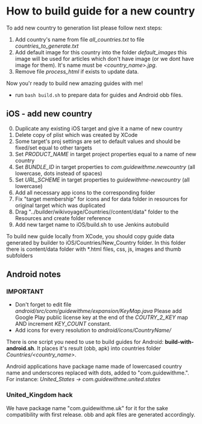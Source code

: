 # How to build guide for a new country

To add new country to generation list please follow next steps:

1. Add country's name from file *all_countries.txt* to
 file *countries_to_generate.txt*
2. Add default image for this country into the folder *default_images*
this image will be used for articles which don't have image (or we dont have
image for them). It's name must be *&lt;country_name&gt;.jpg*.
3. Remove file *process_html* if exists to update data.

Now you'r ready to build new amazing guides with me!
* run `bash build.sh` to prepare data for guides and Android obb files.

## iOS - add new country

0. Duplicate any existing iOS target and give it a name of new country
1. Delete copy of plist which was created by XCode
2. Some target's proj settings are set to default values and should be fixed/set equal to other targets
3. Set *PRODUCT_NAME* in target project properties equal to a name of new country
4. Set *BUNDLE_ID* in target properties to *com.guidewithme.newcountry* (all lowercase, dots instead of spaces)
5. Set *URL_SCHEME* in target properties to *guidewithme-newcountry* (all lowercase)
6. Add all necessary app icons to the corresponding folder
7. Fix "target membership" for icons and for data folder in resources for original target which was duplicated
8. Drag "../builder/wikivoyage/Countries/<Country Name>/content/data" folder to the Resources and create folder reference
9. Add new target name to iOS/build.sh to use Jenkins autobuild

To build new guide locally from XCode, you should copy guide data generated by builder to iOS/Countries/New_Country folder.
In this folder there is content/data folder with *.html files, css, js, images and thumb subfolders


## Android notes

### IMPORTANT
* Don't forget to edit file *android/src/com/guidewithme/expansion/KeyMap.java*
Please add Google Play public license key at the end of the *COUTRY_2_KEY* map AND increment *KEY_COUNT* constant. 
* Add icons for every resolution to *android/icons/CountryName/*

There is one script you need to use to build guides for Android:
 **build-with-android.sh**. It places it's result (obb, apk) into countries
 folder *Countries/&lt;country_name&gt;*.

Android applications have package name made of lowercased country name
and underscores replaced with dots, added to "com.guidewithme.". For instance:
*United_States -> com.guidewithme.united.states*


### United_Kingdom hack
We have package name "com.guidewithme.uk" for it for the sake compatibility
with first release. obb and apk files are generated accordingly.
